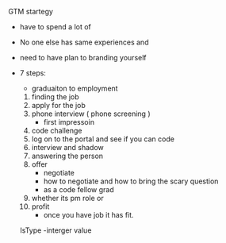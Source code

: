 GTM startegy

- have to spend a lot of 
- No one else has same experiences and 
- need to have plan to branding yourself
- 7 steps: 
    - graduaiton to employment
    
    1. finding the job
    2. apply for the job
    3. phone interview ( phone screening )
        - first impressoin
    4. code challenge
    5. log on to the portal and see if you can code
    6. interview and shadow
    7. answering the person
    8. offer
        - negotiate
        - how to negotiate and how to bring the scary question
        - as a code fellow grad
    9. whether its pm role or 
    10. profit
        - once you have job it has fit.
    

    IsType -interger value